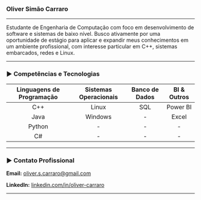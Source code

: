 ### Oliver Simão Carraro

---

Estudante de Engenharia de Computação com foco em desenvolvimento de software e sistemas de baixo nível. Busco ativamente por uma oportunidade de estágio para aplicar e expandir meus conhecimentos em um ambiente profissional, com interesse particular em C++, sistemas embarcados, redes e Linux.

---

### ► Competências e Tecnologias

| Linguagens de Programação | Sistemas Operacionais | Banco de Dados | BI & Outros |
| :---: | :---: | :---: | :---: |
| C++ | Linux | SQL | Power BI |
| Java | Windows | - | Excel |
| Python | - | - | - |
| C# | - | - | - |

---


### ► Contato Profissional

**Email:** oliver.s.carraro@gmail.com

**LinkedIn:** [linkedin.com/in/oliver-carraro](https://www.linkedin.com/in/oliver-carraro/)

---
